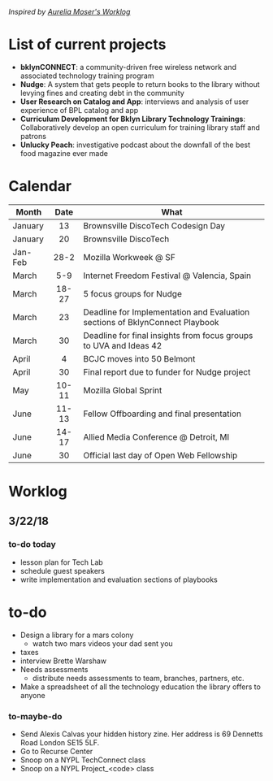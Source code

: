 _Inspired by [Aurelia Moser's Worklog](https://github.com/auremoser/mozsci/blob/master/log/worklog.md)_

# List of current projects 
- **bklynCONNECT**: a community-driven free wireless network and associated technology training program
- **Nudge**: A system that gets people to return books to the library without levying fines and creating debt in the community
- **User Research on Catalog and App**: interviews and analysis of user experience of BPL catalog and app
- **Curriculum Development for Bklyn Library Technology Trainings**: Collaboratively develop an open curriculum for training library staff and patrons
- **Unlucky Peach**: investigative podcast about the downfall of the best food magazine ever made

# Calendar
| Month		| Date 	| What |
| --------- | :---: | -----|
| January 	| 13	| Brownsville DiscoTech Codesign Day |
| January	| 20	| Brownsville DiscoTech |
| Jan-Feb	| 28-2	| Mozilla Workweek @ SF |
| March		| 5-9	| Internet Freedom Festival @ Valencia, Spain |
| March		| 18-27	| 5 focus groups for Nudge |
| March		| 23	| Deadline for Implementation and Evaluation sections of BklynConnect Playbook |
| March		| 30	| Deadline for final insights from focus groups to UVA and Ideas 42 |
| April		| 4		| BCJC moves into 50 Belmont |
| April		| 30	| Final report due to funder for Nudge project |
| May		| 10-11	| Mozilla Global Sprint |
| June		| 11-13	| Fellow Offboarding and final presentation |
| June		| 14-17	| Allied Media Conference @ Detroit, MI |
| June		| 30	| Official last day of Open Web Fellowship |

# Worklog

## 3/22/18

### to-do today
- lesson plan for Tech Lab
- schedule guest speakers
- write implementation and evaluation sections of playbooks

# to-do
- Design a library for a mars colony
	- watch two mars videos your dad sent you
- taxes
- interview Brette Warshaw
- Needs assessments
	- distribute needs assessments to team, branches, partners, etc.
- Make a spreadsheet of all the technology education the library offers to anyone

### to-maybe-do
- Send Alexis Calvas your hidden history zine. Her address is 69 Dennetts Road London SE15 5LF. 
- Go to Recurse Center
- Snoop on a NYPL TechConnect class
- Snoop on a NYPL Project_\<code\> class
